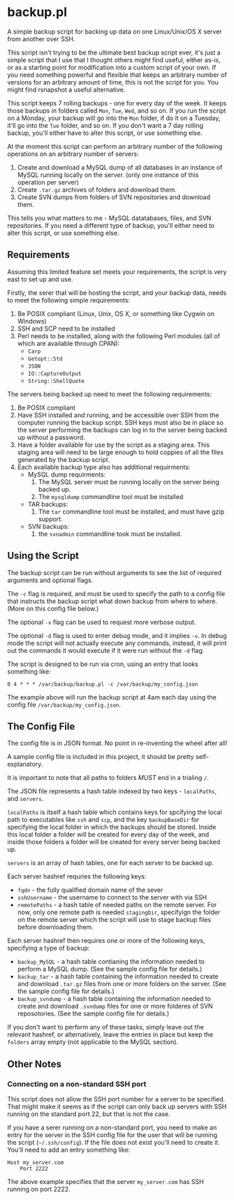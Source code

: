 # backup.pl
A simple backup script for backing up data on one Linux/Unix/OS X server from another over SSH.

This script isn't trying to be the ultimate best backup script ever, it's just a
simple script that I use that I thought others might find useful, either as-is,
or as a starting point for modification into a custom script of your own. If
you need something powerful and flexible that keeps an arbitrary number of
versions for an arbitrary amount of time, this is not the script for you. You
might find rsnapshot a useful alternative.

This script keeps 7 rolling backups - one for every day of the week. It keeps
those backups in folders called `Mon`, `Tue`, `Wed`, and so on. If you run the
script on a Monday, your backup will go into the `Mon` folder, if do it on a
Tuesday, it'll go into the `Tue` folder, and so on. If you don't want a 7 day 
rolling backup, you'll either have to alter this script, or use something else.

At the moment this script can perform an arbitrary number of the following
operations on an arbitrary number of servers:
1. Create and download a MySQL dump of all databases in an instance of MySQL
   running locally on the server. (only one instance of this operation per
   server)
2. Create `.tar.gz` archives of folders and download them.
3. Create SVN dumps from folders of SVN repositories and download them.

This tells you what matters to me - MySQL datatabases, files, and SVN 
repositories. If you need a different type of backup, you'll either need to
alter this script, or use something else.

## Requirements
Assuming this limited feature set meets your requirements, the script is very
east to set up and use.

Firstly, the serer that will be hosting the script, and your backup data, needs
to meet the following simple requirements:
1. Be POSIX compliant (Linux, Unix, OS X, or something like Cygwin on
   Windows)
2. SSH and SCP need to be installed
3. Perl needs to be installed, along with the following Perl modules (all of 
   which are available through CPAN):
   * `Carp`
   * `Getopt::Std`
   * `JSON`
   * `IO::CaptureOutput`
   * `String::ShellQuote`

The servers being backed up need to meet the following requirements:
1. Be POSIX compliant
2. Have SSH installed and running, and be accessible over SSH from the computer
   running the backup script. SSH keys must also be in place so the server
   performing the backups can log in to the server being backed up without a
   password.
3. Have a folder available for use by the script as a staging area. This staging
   area will need to be large enough to hold coppies of all the files generated
   by the backup script.
4. Each available backup type also has additional requirments:
   * MySQL dump requirments:
     1. The MySQL server must be running locally on the server being backed up.
     2. The `mysqldump` commandline tool must be installed
   * TAR backups:
     1. The `tar` commandline tool must be installed, and must have gzip support.
   * SVN backups:
     1. the `svnadmin` commandline took must be installed.

## Using the Script
The backup script can be run without arguments to see the list of required
arguments and optional flags.

The `-c` flag is required, and must be used to specify the path to a config file
that instructs the backup script what down backup from where to where. (More on
this config file below.)

The optional `-v` flag can be used to request more verbose output.

The optional `-d` flag is used to enter debug mode, and it implies `-v`. In
debug mode the script will not actually execute any commands, instead, it will
print out the commands it would execute if it were run without the `-d` flag.

The script is designed to be run via cron, using an entry that looks something
like:

	0 4 * * * /var/backup/backup.pl -c /var/backup/my_config.json
	
The example above will run the backup script at 4am each day using the config
file `/var/backup/my_config.json`.

## The Config File

The config file is in JSON format. No point in re-inventing the wheel after all!

A sample config file is included in this project, it should be pretty 
self-explanatory.

It is important to note that all paths to folders *MUST* end in a trialing `/`.

The JSON file represents a hash table indexed by two keys - `localPaths`, and
`servers`. 

`localPaths` is itself a hash table which contains keys for spcifying
the local path to executables like `ssh` and `scp`, and the key `backupBaseDir`
for specifying the local folder in which the backups should be stored. Inside
this local folder a folder will be created for every day of the week, and inside
those folders a folder will be created for every server being backed up.

`servers` is an array of hash tables, one for each server to be backed up.

Each server hashref requries the following keys:
* `fqdn` - the fully qualified domain name of the sever
* `sshUsername` - the username to connect to the server with via SSH
* `remotePaths` - a hash table of needed paths on the remote server. For now,
  only one remote path is needed `stagingDir`, specifyign the folder on the
  remote server which the script will use to stage backup files before
  downloading them.

Each server hashref then requires one or more of the following keys, specifying
a type of backup:
* `backup_MySQL` - a hash table contianing the information needed to perform
  a MySQL dump. (See the sample config file for details.)
* `backup_tar` - a hash table containing the information needed to create and
  download `.tar.gz` files from one or more folders on the server. (See the 
  sample config file for details.)
* `backup_svndump` - a hash table containing the information needed to create
  and download `.svndump` files for one or more folderes of SVN reposotories.
  (See the sample config file for details.)
  
If you don't want to perform any of these tasks, simply leave out the relevant
hashref, or alternatively, leave the entries in place but
keep the `folders` array empty (not applicable to the MySQL section).
  
## Other Notes

### Connecting on a non-standard SSH port

This script does not allow the SSH port number for a server to be specified.
That might make it seems as if the script can only back up servers with SSH
running on the standard port 22, but that is not the case.

If you have a serer running on a non-standard port, you need to make an entry
for the server in the SSH config file for the user that will be running
the script (`~/.ssh/config`). If the file does not exist you'll need to create
it. You'll need to add an entry something like:

	Host my_server.com
		Port 2222
		
The above example specifies that the server `my_server.com` has SSH running on
port 2222.
